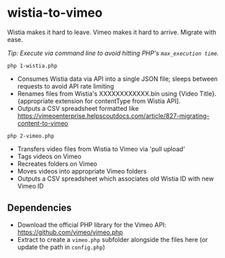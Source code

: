  # wistia-to-vimeo
Wistia makes it hard to leave. Vimeo makes it hard to arrive. Migrate with ease.

_Tip: Execute via command line to avoid hitting PHP's `max_execution time`._

`php 1-wistia.php`
- Consumes Wistia data via API into a single JSON file; sleeps between requests to avoid API rate limiting
- Renames files from Wistia's XXXXXXXXXXXX.bin using {Video Title}.{appropriate extension for contentType from Wistia API].
- Outputs a CSV spreadsheet formatted like https://vimeoenterprise.helpscoutdocs.com/article/827-migrating-content-to-vimeo

`php 2-vimeo.php`
- Transfers video files from Wistia to Vimeo via 'pull upload'
- Tags videos on Vimeo
- Recreates folders on Vimeo
- Moves videos into appropriate Vimeo folders
- Outputs a CSV spreadsheet which associates old Wistia ID with new Vimeo ID

## Dependencies
- Download the official PHP library for the Vimeo API: https://github.com/vimeo/vimeo.php
- Extract to create a `vimeo.php` subfolder alongside the files here (or update the path in `config.php`)
